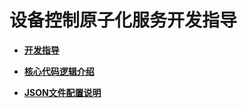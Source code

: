 # 设备控制原子化服务开发指导<a name="ZH-CN_TOPIC_0000001158764269"></a>

-   **[开发指导](guide-atomic-service-device-ctrl-overview.md)**  

-   **[核心代码逻辑介绍](guide-atomic-service-device-ctrl-logic.md)**  

-   **[JSON文件配置说明](guide-atomic-service-device-ctrl-json.md)**  



